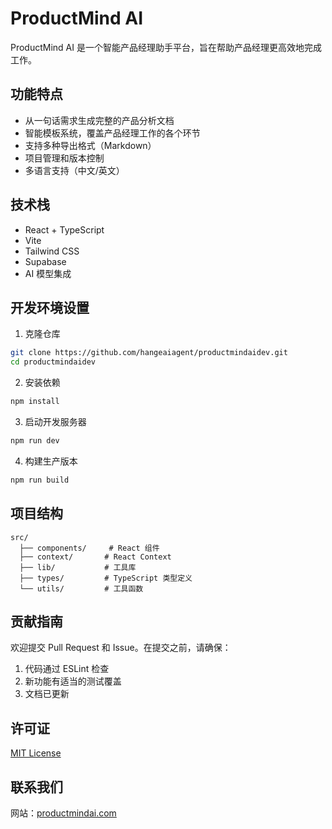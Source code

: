 # ProductMind AI

ProductMind AI 是一个智能产品经理助手平台，旨在帮助产品经理更高效地完成工作。

## 功能特点

- 从一句话需求生成完整的产品分析文档
- 智能模板系统，覆盖产品经理工作的各个环节
- 支持多种导出格式（Markdown）
- 项目管理和版本控制
- 多语言支持（中文/英文）

## 技术栈

- React + TypeScript
- Vite
- Tailwind CSS
- Supabase
- AI 模型集成

## 开发环境设置

1. 克隆仓库
```bash
git clone https://github.com/hangeaiagent/productmindaidev.git
cd productmindaidev
```

2. 安装依赖
```bash
npm install
```

3. 启动开发服务器
```bash
npm run dev
```

4. 构建生产版本
```bash
npm run build
```

## 项目结构

```
src/
  ├── components/     # React 组件
  ├── context/       # React Context
  ├── lib/           # 工具库
  ├── types/         # TypeScript 类型定义
  └── utils/         # 工具函数
```

## 贡献指南

欢迎提交 Pull Request 和 Issue。在提交之前，请确保：

1. 代码通过 ESLint 检查
2. 新功能有适当的测试覆盖
3. 文档已更新

## 许可证

[MIT License](LICENSE)

## 联系我们

网站：[productmindai.com](https://productmindai.com)
